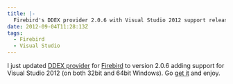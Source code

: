 ```yaml
---
title: |-
  Firebird's DDEX provider 2.0.6 with Visual Studio 2012 support released
date: 2012-09-04T11:28:13Z
tags:
  - Firebird
  - Visual Studio
---
```

I just updated [DDEX provider][1] for [Firebird][2] to version 2.0.6 adding support for Visual Studio 2012 (on both 32bit and 64bit Windows). Go [get it][3] and enjoy.

[1]: http://www.firebirdsql.org/en/net-provider/
[2]: http://www.firebirdsql.org
[3]: http://www.firebirdsql.org/en/net-provider/